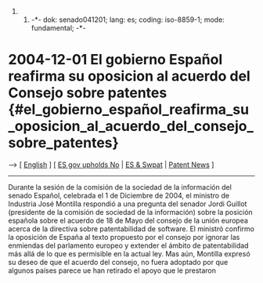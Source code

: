 1.  1.  -\*- dok: senado041201; lang: es; coding: iso-8859-1; mode:
        fundamental; -\*-

# 2004-12-01 El gobierno Español reafirma su oposicion al acuerdo del Consejo sobre patentes {#el_gobierno_español_reafirma_su_oposicion_al_acuerdo_del_consejo_sobre_patentes}

\--\> \[ [ English](Senado041201En "wikilink") \] \[ [ ES gov upholds
No](Esgov041126En "wikilink") \| [ ES & Swpat](SwpatesEn "wikilink") \|
[ Patent News](SwpatcninoEn "wikilink") \]

------------------------------------------------------------------------

Durante la sesión de la comisión de la sociedad de la información del
senado Español, celebrada el 1 de Diciembre de 2004, el ministro de
Industria José Montilla respondió a una pregunta del senador Jordi
Guillot (presidente de la comisión de sociedad de la información) sobre
la posición española sobre el acuerdo de 18 de Mayo del consejo de la
unión europea acerca de la directiva sobre patentabilidad de software.
El ministró confirmo la oposición de España al texto propuesto por el
consejo por ignorar las enmiendas del parlamento europeo y extender el
ámbito de patentabilidad más allá de lo que es permisible en la actual
ley. Mas aún, Montilla expresó su deseo de que el acuerdo del consejo,
no fuera adoptado por que algunos países parece ue han retirado el apoyo
que le prestaron
